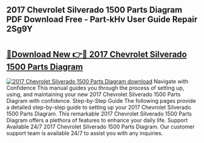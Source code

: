 ## 2017 Chevrolet Silverado 1500 Parts Diagram PDF Download Free - Part-kHv User Guide Repair 2Sg9Y

# <h2><a href="http://dfn6x1.blite.top/?on=2017+Chevrolet+Silverado+1500+Parts+Diagram">🔗Download New 👉🔴 2017 Chevrolet Silverado 1500 Parts Diagram</a></h2>

[![2017 Chevrolet Silverado 1500 Parts Diagram download](https://i.imgur.com/lujVjoI.png)](http://dfn6x1.blite.top/?on=2017+Chevrolet+Silverado+1500+Parts+Diagram)
Navigate with Confidence This manual guides you through the process of setting up, using, and maintaining your new 2017 Chevrolet Silverado 1500 Parts Diagram with confidence. Step-by-Step Guide The following pages provide a detailed step-by-step guide to setting up your 2017 Chevrolet Silverado 1500 Parts Diagram. This remarkable 2017 Chevrolet Silverado 1500 Parts Diagram offers a plethora of features to enhance your daily life. Support Available 24/7 2017 Chevrolet Silverado 1500 Parts Diagram. Our customer support team is available 24/7 to assist you with any inquiries.
